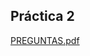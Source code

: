 ## Práctica 2




[PREGUNTAS.pdf](https://github.com/FranciscoAlejandroArganis/concurrente-2022-2-practica-2/files/8385184/PREGUNTAS.pdf)
